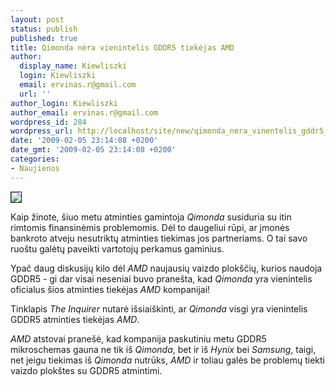 ```yaml
---
layout: post
status: publish
published: true
title: Qimonda nėra vienintelis GDDR5 tiekėjas AMD
author:
  display_name: Kiewliszki
  login: Kiewliszki
  email: ervinas.r@gmail.com
  url: ''
author_login: Kiewliszki
author_email: ervinas.r@gmail.com
wordpress_id: 284
wordpress_url: http://localhost/site/new/qimonda_nera_vinentelis_gddr5_tiekejas_amd/
date: '2009-02-05 23:14:08 +0200'
date_gmt: '2009-02-05 23:14:08 +0200'
categories:
- Naujienos
---
```

<div class="imgright"><img src="http://tbn2.google.com/images?q=tbn:Kf1mlsR2WAjSFM:http://xtreview.com/images/Qimonda%2520gddr5%2520for%2520AMD.jpg" border="1" /></div>
<p>Kaip žinote, šiuo metu atminties gamintoja <i>Qimonda</i> susiduria su itin rimtomis finansinėmis problemomis. Dėl to daugeliui rūpi, ar įmonės bankroto atveju nesutriktų atminties tiekimas jos partneriams. O tai savo ruoštu galėtų paveikti vartotojų perkamus gaminius.  </p>
<p>Ypač daug diskusijų kilo dėl <i>AMD</i> naujausių vaizdo plokščių, kurios naudoja GDDR5 - gi dar visai neseniai buvo pranešta, kad <i>Qimonda</i> yra vienintelis oficialus šios atminties tiekėjas <i>AMD</i> kompanijai! </p>
<p>Tinklapis <i>The Inquirer</i> nutarė išsiaiškinti, ar <i>Qimonda</i> visgi yra vienintelis GDDR5 atminties tiekėjas <i>AMD</i>. </p>
<p><i>AMD</i> atstovai pranešė, kad kompanija paskutiniu metu GDDR5 mikroschemas gauna ne tik iš <i>Qimonda</i>, bet ir iš <i>Hynix</i> bei <i>Samsung</i>, taigi, net jeigu tiekimas iš <i>Qimonda</i> nutrūks, <i>AMD</i> ir toliau galės be problemų tiekti vaizdo plokštes su GDDR5 atmintimi.</p>
